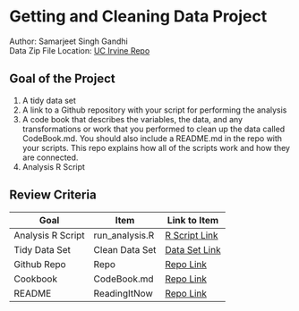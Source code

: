 # Getting and Cleaning Data Project
Author: Samarjeet Singh Gandhi <br />
Data Zip File Location: [UC Irvine Repo](https://d396qusza40orc.cloudfront.net/getdata%2Fprojectfiles%2FUCI%20HAR%20Dataset.zip "Clicking will download the data")

## Goal of the Project
1. A tidy data set 
2. A link to a Github repository with your script for performing the analysis 
3. A code book that describes the variables, the data, and any transformations or work that you performed to clean up the data called CodeBook.md. You should also include a README.md in the repo with your scripts. This repo explains how all of the scripts work and how they are connected.
4. Analysis R Script

## Review Criteria

Goal | Item | Link to Item
--- | --- | ---
Analysis R Script |  run_analysis.R |  [R Script Link](https://github.com/gandhi25samar/Getting-and-cleaning-data/blob/main/run_analysis.R "run_analysis.R")
Tidy Data Set |  Clean Data Set |  [Data Set Link](https://github.com/gandhi25samar/Getting-and-cleaning-data/blob/main/tidyData.txt "tidyData.txt")
Github Repo | Repo |  [Repo Link](https://github.com/gandhi25samar/Getting-and-cleaning-data "Click to go to Repo")
Cookbook | CodeBook.md |  [Repo Link](https://github.com/gandhi25samar/Getting-and-cleaning-data/blob/main/CodeBook.md "CodeBook.md")
README | ReadingItNow |  [Repo Link](https://github.com/gandhi25samar/Getting-and-cleaning-data/blob/main/README.md "README.md")
